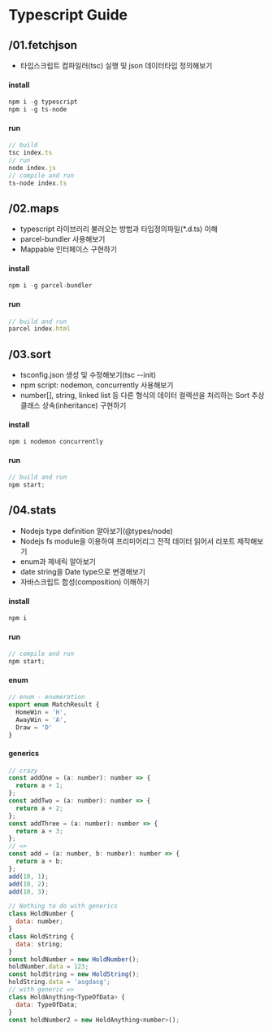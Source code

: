 # Typescript Guide

## /01.fetchjson

- 타입스크립트 컴파일러(tsc) 실행 및 json 데이터타입 정의해보기

#### install

```js
npm i -g typescript
npm i -g ts-node
```

#### run

```js
// build
tsc index.ts
// run
node index.js
// compile and run
ts-node index.ts
```

## /02.maps

- typescript 라이브러리 불러오는 방법과 타입정의파일(\*.d.ts) 이해
- parcel-bundler 사용해보기
- Mappable 인터페이스 구현하기

#### install

```js
npm i -g parcel-bundler
```

#### run

```js
// build and run
parcel index.html
```

## /03.sort

- tsconfig.json 생성 및 수정해보기(tsc --init)
- npm script: nodemon, concurrently 사용해보기
- number[], string, linked list 등 다른 형식의 데이터 컬렉션을 처리하는 Sort 추상 클래스 상속(inheritance) 구현하기

#### install

```js
npm i nodemon concurrently
```

#### run

```js
// build and run
npm start;
```

## /04.stats

- Nodejs type definition 알아보기(@types/node)
- Nodejs fs module을 이용하여 프리미어리그 전적 데이터 읽어서 리포트 제작해보기
- enum과 제네릭 알아보기
- date string을 Date type으로 변경해보기
- 자바스크립트 합성(composition) 이해하기

#### install

```js
npm i
```

#### run

```js
// compile and run
npm start;
```

#### enum

```js
// enum - enumeration
export enum MatchResult {
  HomeWin = 'H',
  AwayWin = 'A',
  Draw = 'D'
}
```

#### generics

```js
// crazy
const addOne = (a: number): number => {
  return a + 1;
};
const addTwo = (a: number): number => {
  return a + 2;
};
const addThree = (a: number): number => {
  return a + 3;
};
// =>
const add = (a: number, b: number): number => {
  return a + b;
};
add(10, 1);
add(10, 2);
add(10, 3);

// Nothing to do with generics
class HoldNumber {
  data: number;
}
class HoldString {
  data: string;
}
const holdNumber = new HoldNumber();
holdNumber.data = 123;
const holdString = new HoldString();
holdString.data = 'asgdasg';
// with generic =>
class HoldAnything<TypeOfData> {
  data: TypeOfData;
}
const holdNumber2 = new HoldAnything<number>();
```